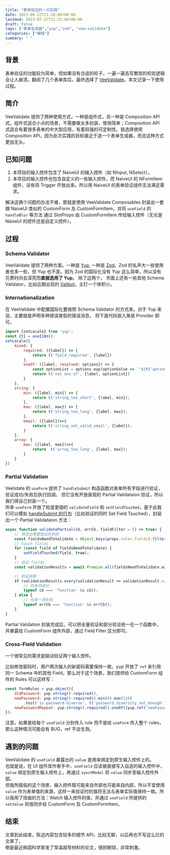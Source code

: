 ```yaml
---
title: "表单验证的一点实践"
date: 2023-06-22T21:20:00+08:00
lastmod: 2023-07-27T22:31:00+08:00
draft: false
tags: ["表单生成器","yup","zod", "vee-validate"]
categories: ["编程"]
summary: " "
---
```



## 背景
表单验证的功能较为简单，但如果没有合适的轮子，一遍一遍去写繁琐的校验逻辑会让人崩溃。翻阅了几个表单库后，最终选择了 [VeeValidate](https://vee-validate.logaretm.com/v4/)。本文记录一下使用过程。

## 简介
VeeValidate 提供了两种使用方式，一种是组件式，另一种是 Composition API 式。组件式适合小点的场景，不需要做太多封装，使用简单；Composition API 式适合有着很多表单的中大型应用，有着较强的可定制性。我选择使用 Composition API，因为此次实践的目标接近于造一个表单生成器，而且这种方式更加无头。

## 已知问题
1. 本项目的输入控件包含了 NaiveUI 的输入控件（如 NInput, NSelect）。
2. 本项目的输入控件也包含自定义的一些输入控件。而 NaiveUI 的 NFormItem 组件，没有将 Trigger 开放出来。所以用 NaiveUI 的表单验证组件无法满足需求。

解决这俩个问题的办法不难，那就是使用 VeeValidate Composables 封装出一套跟 NaiveUI 类似的 CustomForm 及 CustomFormItem，并将 `useField` 的 `handleBlur` 等方法 通过 SlotProps 由 CustomFormItem 传给输入控件（无论是 NaiveUI 的控件还是自定义控件）。


## 过程
### Schema Validator
VeeValidate 提供了两种方案。一种是 [Yup](https://github.com/jquense/yup), 一种是 [Zod](https://github.com/colinhacks/zod)。Zod 的名声大一些使用者也多一些，但 Yup 也不差。因为 Zod 的国际化没有 Yup 这么简单，所以没有花费时间去深究而**直接选用了 Yup**。
除了这两个， 市面上还有一些其他 Schema Validator，比如近期出现的 [Valibot](https://github.com/fabian-hiller/valibot)，主打一个体积小。

### Internationalization
在 VeeValidate 中配置国际化要按照 Schema Validator 的方式来。对于 Yup 来说，主要就是声明多种错误类型的错误消息。
将下面代码放入某层 Provider 即可。
```JavaScript
import {setLocale} from 'yup';
const {t} = useI18n();
setLocale({
    mixed: {
        required: ({label}) => {
            return t('field_required', {label})
        },
        oneOf: ({label, resolved: options}) => {
            const optionList = options.map(optionValue => `"${t('option_' + optionValue)}"`).join(t('option_delimiter') + ' ');
            return t('not_one_of', {label, optionList})
        }
    },
    string: {
        min: ({label, min}) => {
            return t('string_too_short', {label, min});
        },
        max: ({label, max}) => {
            return t('string_too_long', {label, max});
        },
        email: ({label})=>{
            return t('string_not_valid_email', {label});
        }
    },
    array: {
        max: ({label, max})=>{
            return  t('array_too_long', {label, max});
        }
    }
})
```

### Partial Validation
Veelidate 的 `useForm` 提供了 `handleSubmit` 构造函数对表单所有字段进行验证，验证成功/失败后执行回调。
但它没有开放直观的 Partial Validataion 验证，所以我们得自己封装一个。  
所幸 `useForm` 开放了粒度更细的 `validateField` 和 `setFieldTouched`，基于此我们可以模拟 [handleSubmit 的行为](https://vee-validate.logaretm.com/v4/guide/composition-api/handling-forms/#submission-behavior)（比如验证的同时 Set Field Touched），封装出一个 Partial Validataion 方法：
```JavaScript
async function validatePartial(cb, errCb, fieldFilter = () => true) {
    // 筛选出需要验证的规则
    const fieldsNeedToValidate = Object.keys(props.rules.fields).filter(fieldFilter);
    // touch fields
    for (const field of fieldsNeedToValidate) {
        setFieldTouched(field, true);
    }
    // 验证 fields
    const validationResults = await Promise.all(fieldsNeedToValidate.map(field => validateField(field)));

    // 验证结果：
    if (validationResults.every(validationResult => validationResult.valid)) {
        // 所有项成功
        typeof cb === 'function' && cb();
    } else {
        // 任意一项失败
        typeof errCb === 'function' && errCb();
    }
}
```
Partial Validation 封装完成后，可以把全量验证和部分验证统一在一个函数中，并暴露给 CustomForm 组件外部，通过 Field Filter 区分即可。


### Cross-Field Validation
一个很常见的需求是联动验证两个输入控件。    

比如修改密码时，用户两次输入的新密码需要保持一致。yup 开放了 `ref` 来引用同一 Schema 中的其他 Field。那么对于这个场景，我们提供给 CustomForm 组件的 Rules 可以这样写： 
```js
const formRules = yup.object({
    oldPassword: yup.string().required(),
    newPassword: yup.string().required().min(8).max(128)
        .test('is-password-diverse', t('password_diversity_not_enough'), isPasswordDiverse),
    newPasswordRepeat: yup.string().required().oneOf([yup.ref('newPassword')], t('password_not_match'))
});
```
注意，如果是给每个 `useField` 分别传入 rule 而不是给 `useForm` 传入整个 rules，那么这种情况可能会有 BUG，ref 不会生效。


## 遇到的问题
VeeValidate 的 `useField` 暴露出的 `value` 是用来绑定到原生输入控件上的。  
也就是说，在 UI 组件库作者手中，`useField` 应该被直接写入自造的输入控件中，`value` 绑定到原生输入控件上，再通过 `syncVModel` 将 `value` 同步至输入控件外部。  
但我所面临的这个场景，输入控件既可能来自外部也可能来自内部，所以不宜使用 `value` 作为表单值的来源，这样一来验证时的值将无法与表单实际值保持一致。所以我用了扭曲的方法：Watch 输入控件的值，并通过 `useField` 所提供的 `setValue` 将值同步给 CustomForm 及 CustomFormItem。

## 结束
文章到此结束，陈述内容包含较多的细节 API，比较无聊，以后再也不写这么烂的文章了。    
倒是最近韩国科学家发了常温超导材料的论文，很抓眼球，非常刺激。
